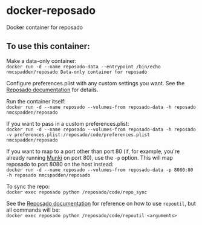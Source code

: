 # docker-reposado
Docker container for reposado

To use this container:
---

Make a data-only container:  
`docker run -d --name reposado-data --entrypoint /bin/echo nmcspadden/reposado Data-only container for reposado`

Configure preferences.plist with any custom settings you want.  See the [Reposado documentation](https://github.com/wdas/reposado/blob/master/docs/reposado_preferences.txt) for details.

Run the container itself:  
`docker run -d --name reposado --volumes-from reposado-data -h reposado nmcspadden/reposado`

If you want to pass in a custom preferences.plist:  
`docker run -d --name reposado --volumes-from reposado-data -h reposado -v preferences.plist:/reposado/code/preferences.plist nmcspadden/reposado`

If you want to map to a port other than port 80 (if, for example, you're already running [Munki](https://registry.hub.docker.com/u/nmcspadden/munki/) on port 80), use the `-p` option.  This will map reposado to port 8080 on the host instead:  
`docker run -d --name reposado --volumes-from reposado-data -p 8080:80 -h reposado nmcspadden/reposado`

To sync the repo:  
`docker exec reposado python /reposado/code/repo_sync`

See the [Reposado documentation](https://github.com/wdas/reposado/blob/master/docs/reference.txt) for reference on how to use `repoutil`, but all commands will be:  
`docker exec reposado python /reposado/code/repoutil <arguments>`

